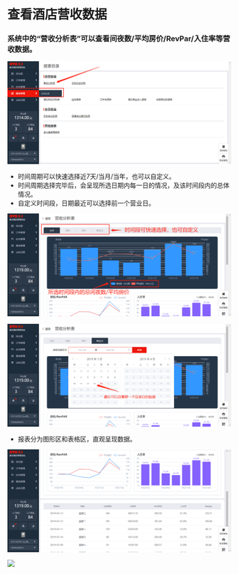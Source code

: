 # 查看酒店营收数据

### 系统中的“营收分析表”可以查看间夜数/平均房价/RevPar/入住率等营收数据。

![](../../../.gitbook/assets/image%20%28124%29.png)

* 时间周期可以快速选择近7天/当月/当年，也可以自定义。 
* 时间周期选择完毕后，会呈现所选日期内每一日的情况，及该时间段内的总体情况。 
* 自定义时间段，日期最近可以选择前一个营业日。

![](../../../.gitbook/assets/image%20%28676%29.png)

![](../../../.gitbook/assets/image%20%28292%29.png)

* 报表分为图形区和表格区，直观呈现数据。

![](../../../.gitbook/assets/image%20%28409%29.png)

![](https://uploader.shimo.im/f/eufzZCdoLaI108MW.png!thumbnail)



